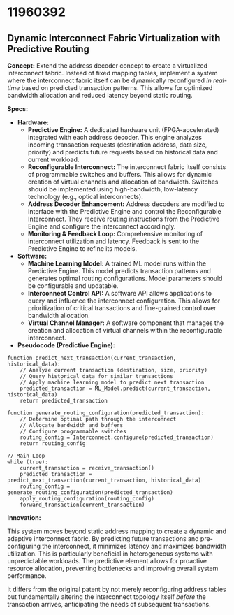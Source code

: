 # 11960392

## Dynamic Interconnect Fabric Virtualization with Predictive Routing

**Concept:** Extend the address decoder concept to create a virtualized interconnect fabric. Instead of fixed mapping tables, implement a system where the interconnect fabric itself can be dynamically reconfigured *in real-time* based on predicted transaction patterns. This allows for optimized bandwidth allocation and reduced latency beyond static routing.

**Specs:**

*   **Hardware:**
    *   **Predictive Engine:** A dedicated hardware unit (FPGA-accelerated) integrated with each address decoder. This engine analyzes incoming transaction requests (destination address, data size, priority) and predicts future requests based on historical data and current workload.
    *   **Reconfigurable Interconnect:** The interconnect fabric itself consists of programmable switches and buffers. This allows for dynamic creation of virtual channels and allocation of bandwidth. Switches should be implemented using high-bandwidth, low-latency technology (e.g., optical interconnects).
    *   **Address Decoder Enhancement:** Address decoders are modified to interface with the Predictive Engine and control the Reconfigurable Interconnect. They receive routing instructions from the Predictive Engine and configure the interconnect accordingly.
    *   **Monitoring & Feedback Loop:** Comprehensive monitoring of interconnect utilization and latency. Feedback is sent to the Predictive Engine to refine its models.
*   **Software:**
    *   **Machine Learning Model:** A trained ML model runs within the Predictive Engine. This model predicts transaction patterns and generates optimal routing configurations. Model parameters should be configurable and updatable.
    *   **Interconnect Control API:** A software API allows applications to query and influence the interconnect configuration. This allows for prioritization of critical transactions and fine-grained control over bandwidth allocation.
    *   **Virtual Channel Manager:** A software component that manages the creation and allocation of virtual channels within the reconfigurable interconnect.
*   **Pseudocode (Predictive Engine):**

```pseudocode
function predict_next_transaction(current_transaction, historical_data):
    // Analyze current transaction (destination, size, priority)
    // Query historical data for similar transactions
    // Apply machine learning model to predict next transaction
    predicted_transaction = ML_Model.predict(current_transaction, historical_data)
    return predicted_transaction

function generate_routing_configuration(predicted_transaction):
    // Determine optimal path through the interconnect
    // Allocate bandwidth and buffers
    // Configure programmable switches
    routing_config = Interconnect.configure(predicted_transaction)
    return routing_config

// Main Loop
while (true):
    current_transaction = receive_transaction()
    predicted_transaction = predict_next_transaction(current_transaction, historical_data)
    routing_config = generate_routing_configuration(predicted_transaction)
    apply_routing_configuration(routing_config)
    forward_transaction(current_transaction)
```

**Innovation:**

This system moves beyond static address mapping to create a dynamic and adaptive interconnect fabric.  By predicting future transactions and pre-configuring the interconnect, it minimizes latency and maximizes bandwidth utilization. This is particularly beneficial in heterogeneous systems with unpredictable workloads. The predictive element allows for proactive resource allocation, preventing bottlenecks and improving overall system performance.

It differs from the original patent by not merely reconfiguring address tables but fundamentally altering the interconnect topology itself *before* the transaction arrives, anticipating the needs of subsequent transactions.